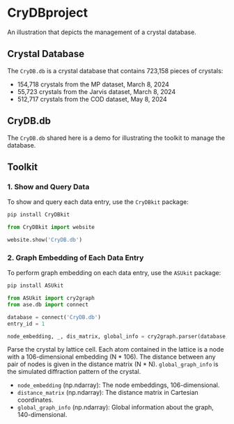 
# CryDBproject

An illustration that depicts the management of a crystal database.

## Crystal Database

The `CryDB.db` is a crystal database that contains 723,158 pieces of crystals:
- 154,718 crystals from the MP dataset, March 8, 2024
- 55,723 crystals from the Jarvis dataset, March 8, 2024
- 512,717 crystals from the COD dataset, May 8, 2024

## CryDB.db

The `CryDB.db` shared here is a demo for illustrating the toolkit to manage the database.

## Toolkit

### 1. Show and Query Data

To show and query each data entry, use the `CryDBkit` package:

```bash
pip install CryDBkit
```

```python
from CryDBkit import website

website.show('CryDB.db')
```

### 2. Graph Embedding of Each Data Entry

To perform graph embedding on each data entry, use the `ASUkit` package:

```bash
pip install ASUkit
```

```python
from ASUkit import cry2graph
from ase.db import connect

database = connect('CryDB.db')
entry_id = 1

node_embedding, _, dis_matrix, global_info = cry2graph.parser(database, entry_id).get(model='Simulation')
```

Parse the crystal by lattice cell. Each atom contained in the lattice is a node with a 106-dimensional embedding (N * 106). The distance between any pair of nodes is given in the distance matrix (N * N). `global_graph_info` is the simulated diffraction pattern of the crystal.

- `node_embedding` (np.ndarray): The node embeddings, 106-dimensional.
- `distance_matrix` (np.ndarray): The distance matrix in Cartesian coordinates.
- `global_graph_info` (np.ndarray): Global information about the graph, 140-dimensional.
